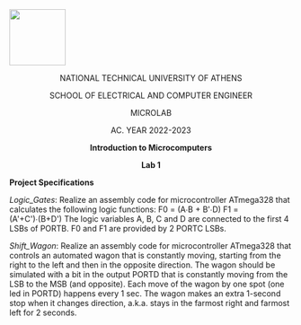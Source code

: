<img align="center" width="100" height="100" src="https://lh5.googleusercontent.com/proxy/MRBDx8ZGLT3hSY5t3q2KhUkOG_Gzt5I7GlafOJ8LYyeep_qBNeylB6YoIZasv3_iTLDBCqOXg9Co3vtRMeDpDQAlV7wftJTaEOPXEjBocWE">
<p align="center">
  NATIONAL TECHNICAL UNIVERSITY OF ATHENS 
</p>
<p align="center">
  SCHOOL OF ELECTRICAL AND COMPUTER ENGINEER
</p>
<p align="center">
  MICROLAB
</p>
<p align="center">
  AC. YEAR 2022-2023
</p>
<p align="center">
  <b>Introduction to Microcomputers</b>
</p>
<p align="center">
  <b>Lab 1</b>
</p>



**Project Specifications**

*Logic_Gates*: 
Realize an assembly code for microcontroller ATmega328 that calculates the following logic functions:
F0 = (A∙B + B'∙D)
F1 = (A'+C')∙(B+D')
The logic variables A, B, C and D are connected to the first 4 LSBs of PORTB. 
F0 and F1 are provided by 2 PORTC LSBs.

*Shift_Wagon*: 
Realize an assembly code for microcontroller ATmega328 that controls an automated wagon that is constantly moving, starting from the right to the left and then in the opposite direction.
The wagon should be simulated with a bit in the output PORTD that is constantly moving from the LSB to the MSB (and opposite). Each move of  the wagon by one spot (one led in PORTD) happens every 1 sec.
The wagon makes an extra 1-second stop when it changes direction, a.k.a. stays in the farmost right and farmost left for 2 seconds. 